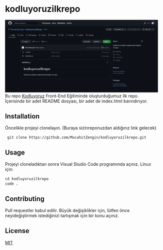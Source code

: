 # kodluyoruzilkrepo
![projem](.\projem.png "proje")
Bu repo [Kodluyoruz](https://www.kodluyoruz.org/) Front-End Eğitiminde oluşturduğumuz ilk repo. İçerisinde bir adet README dosyası, bir adet de index.html barındırıyor.

## Installation
Öncelikle projeyi clonelayın. (Buraya sizinreponuzdan aldığınız link gelecek)

```
 git clone https://github.com/MucahitZengin/kodluyoruzilkrepo.git
```

## Usage
Projeyi cloneladıktan sonra Visual Studio Code programında açınız.
Linux için:

```
cd kodluyoruzilkrepo
code .
```

## Contributing
Pull requestler kabul edilir. Büyük değişiklikler için, lütfen önce neyideğiştirmek istediğinizi tartışmak için bir konu açınız.

## License
[MIT](https://choosealicense.com/licenses/mit/)
